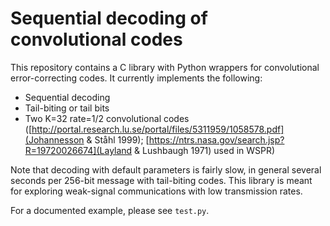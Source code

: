 # Sequential decoding of convolutional codes

This repository contains a C library with Python wrappers for convolutional
error-correcting codes. It currently implements the following:

* Sequential decoding
* Tail-biting or tail bits
* Two K=32 rate=1/2 convolutional codes ([http://portal.research.lu.se/portal/files/5311959/1058578.pdf](Johannesson & Ståhl 1999); [https://ntrs.nasa.gov/search.jsp?R=19720026674](Layland & Lushbaugh 1971) used in WSPR)

Note that decoding with default parameters is fairly slow, in general several
seconds per 256-bit message with tail-biting codes. This library is meant for
exploring weak-signal communications with low transmission rates.

For a documented example, please see `test.py`.

